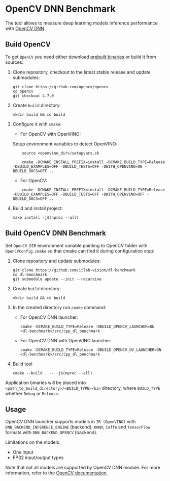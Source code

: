 # OpenCV DNN Benchmark

The tool allows to measure deep learning models inference performance with [OpenCV DNN][opencv-dnn].

## Build OpenCV

To get `OpenCV` you need either download [prebuilt binaries](https://opencv.org/releases/) or build it from sources:
1. Clone repository, checkout to the latest stable release and update submodules:

    ```
    git clone https://github.com/opencv/opencv
    cd opencv
    git checkout 4.7.0
    ```

1. Create `build` directory:

    ```
    mkdir build && cd build
    ```

1. Configure it with `cmake`:

    - For OpenCV with OpenVINO:

    Setup environment variables to detect OpenVINO:

    ```
        source <openvino_dir>/setupvars.sh

        cmake -DCMAKE_INSTALL_PREFIX=install -DCMAKE_BUILD_TYPE=Release -DBUILD_EXAMPLES=OFF -DBUILD_TESTS=OFF -DWITH_OPENVINO=ON -DBUILD_DOCS=OFF ..
    ```

    - For OpenCV:

    ```
        cmake -DCMAKE_INSTALL_PREFIX=install -DCMAKE_BUILD_TYPE=Release -DBUILD_EXAMPLES=OFF -DBUILD_TESTS=OFF -DWITH_OPENVINO=OFF -DBUILD_DOCS=OFF ..
    ```

1. Build and install project:

    ```
    make install -j$(nproc --all)
    ```

## Build OpenCV DNN Benchmark

Set `OpenCV_DIR` environment variable pointing to OpenCV folder with `OpenCVConfig.cmake`
so that cmake can find it during configuration step:

1. Clone repository and update submodules:

    ```
    git clone https://github.com/itlab-vision/dl-benchmark
    cd dl-benchmark
    git submodule update --init --recursive
    ```

1. Create `build` directory:

    ```
    mkdir build && cd build
    ```

1. In the created directory run `cmake` command:

    - For OpenCV DNN launcher:
         ```
         cmake -DCMAKE_BUILD_TYPE=Release -DBUILD_OPENCV_LAUNCHER=ON <dl-benchmark>/src/cpp_dl_benchmark
         ```
    - For OpenCV DNN with OpenVINO launcher:
         ```
         cmake -DCMAKE_BUILD_TYPE=Release -DBUILD_OPENCV_OV_LAUNCHER=ON <dl-benchmark>/src/cpp_dl_benchmark
         ```

1. Build tool

    ```
    cmake --build . -- -j$(nproc --all)
    ```

Application binaries will be placed into `<path_to_build_directory>/<BUILD_TYPE>/bin` directory, where `BUILD_TYPE` whether `Debug` or `Release`.

## Usage

OpenCV DNN launcher supports models in `IR (OpenVINO)` with `DNN_BACKEND_INFERENCE_ENGINE` (backend); `ONNX`, `Caffe` and `TensorFlow` formats with `DNN_BACKEND_OPENCV` (backend).

Limitations on the models:
- One input
- FP32 input/output types

Note that not all models are supported by OpenCV DNN module. For more information, refer to the [OpenCV documentation][opencv-dnn].

<!-- LINKS -->
[opencv-dnn]: https://docs.opencv.org/4.7.0/d2/d58/tutorial_table_of_content_dnn.html
